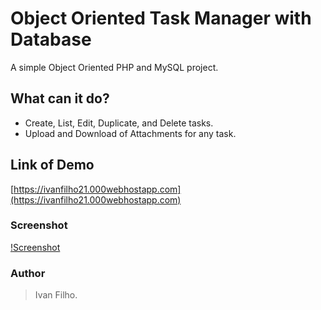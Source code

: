 # Object Oriented Task Manager with Database
A simple Object Oriented PHP and MySQL project.

## What can it do?
* Create, List, Edit, Duplicate, and Delete tasks.
* Upload and Download of Attachments for any task.

## Link of Demo
[https://ivanfilho21.000webhostapp.com](https://ivanfilho21.000webhostapp.com)

### Screenshot
[!Screenshot](screenshot/screenshot-1.png)

### Author
> Ivan Filho.
